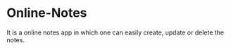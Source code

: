 # Online-Notes
It is a online notes app in which one can easily create, update or delete the notes.
